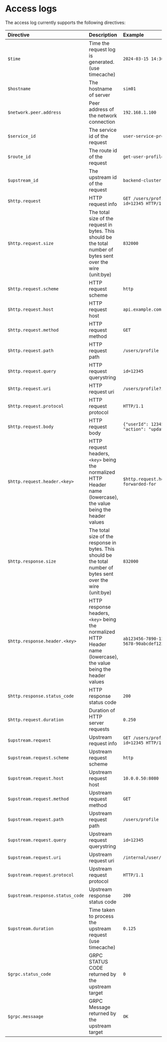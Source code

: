 # Access logs

The access log currently supports the following directives:

| Directive                        | Description                                                                                                         | Example                                 |
| :------------------------------- | :------------------------------------------------------------------------------------------------------------------ | :-------------------------------------- |
| `$time`                          | Time the request log is generated. (use timecache)                                                                  | `2024-03-15 14:30:21`                   |
| `$hostname`                      | The hostname of server                                                                                              | `sim01`                                 |
| `$network.peer.address`          | Peer address of the network connection                                                                              | `192.168.1.100`                         |
| `$service_id`                    | The service id of the request                                                                                       | `user-service-prod`                     |
| `$route_id`                      | The route id of the request                                                                                         | `get-user-profile`                      |
| `$upstream_id`                   | The upstream id of the request                                                                                      | `backend-cluster-01`                    |
| `$http.request`                  | HTTP request info                                                                                                   | `GET /users/profile?id=12345 HTTP/1.1`  |
| `$http.request.size`             | The total size of the request in bytes. This should be the total number of bytes sent over the wire (unit:bye)      | `832000`                                |
| `$http.request.scheme`           | HTTP request scheme                                                                                                 | `http`                                  |
| `$http.request.host`             | HTTP request host                                                                                                   | `api.example.com`                       |
| `$http.request.method`           | HTTP request method                                                                                                 | `GET`                                   |
| `$http.request.path`             | HTTP request path                                                                                                   | `/users/profile`                        |
| `$http.request.query`            | HTTP request querystring                                                                                            | `id=12345`                              |
| `$http.request.uri`              | HTTP request uri                                                                                                    | `/users/profile?id=12345`               |
| `$http.request.protocol`         | HTTP request protocol                                                                                               | `HTTP/1.1`                              |
| `$http.request.body`             | HTTP request body                                                                                                   | `{"userId": 12345, "action": "update"}` |
| `$http.request.header.<key>`     | HTTP request headers, `<key>` being the normalized HTTP Header name (lowercase), the value being the header values  | `$http.request.header.x-forwarded-for`  |
| `$http.response.size`            | The total size of the response in bytes. This should be the total number of bytes sent over the wire (unit:bye)     | `832000`                                |
| `$http.response.header.<key>`    | HTTP response headers, `<key>` being the normalized HTTP Header name (lowercase), the value being the header values | `ab123456-7890-1234-5678-90abcdef1234`  |
| `$http.response.status_code`     | HTTP response status code                                                                                           | `200`                                   |
| `$http.request.duration`  | Duration of HTTP server requests                                                                                    | `0.250`                                 |
| `$upstream.request`              | Upstream request info                                                                                               | `GET /users/profile?id=12345 HTTP/1.1`  |
| `$upstream.request.scheme`       | Upstream request scheme                                                                                             | `http`                                  |
| `$upstream.request.host`         | Upstream request host                                                                                               | `10.0.0.50:8080`                        |
| `$upstream.request.method`       | Upstream request method                                                                                             | `GET`                                   |
| `$upstream.request.path`         | Upstream request path                                                                                               | `/users/profile`                        |
| `$upstream.request.query`        | Upstream request querystring                                                                                        | `id=12345`                              |
| `$upstream.request.uri`          | Upstream request uri                                                                                                | `/internal/user/12345`                  |
| `$upstream.request.protocol`     | Upstream request protocol                                                                                           | `HTTP/1.1`                              |
| `$upstream.response.status_code` | Upstream response status code                                                                                       | `200`                                   |
| `$upstream.duration`             | Time taken to process the upstream request (use timecache)                                                          | `0.125`                                 |
| `$grpc.status_code`              | GRPC STATUS CODE returned by the upstream target                                                                    | `0`                                     |
| `$grpc.messaage`                 | GRPC Message returned by the upstream target                                                                        | `OK`                                    |
